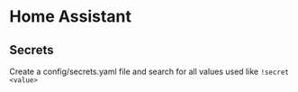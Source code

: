 # Home Assistant

## Secrets

Create a config/secrets.yaml file and search for all values used like `!secret <value>`
